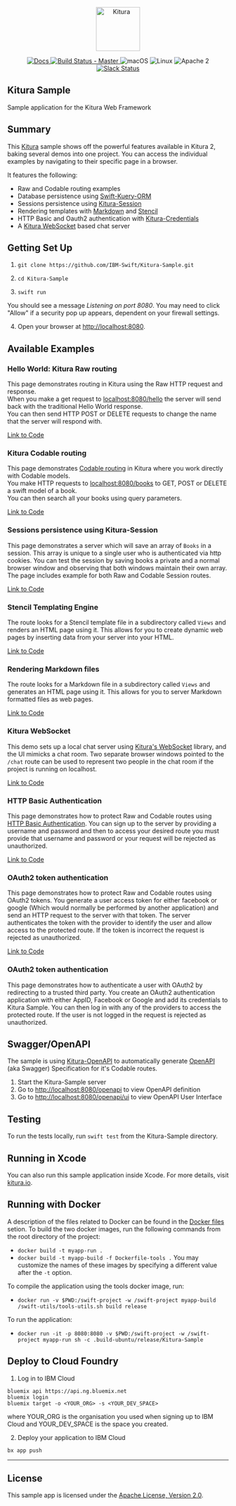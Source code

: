 <p align="center">
    <a href="http://kitura.io/">
        <img src="https://raw.githubusercontent.com/IBM-Swift/Kitura/master/Sources/Kitura/resources/kitura-bird.svg?sanitize=true" height="100" alt="Kitura">
    </a>
</p>

<p align="center">
    <a href="http://www.kitura.io/">
    <img src="https://img.shields.io/badge/docs-kitura.io-1FBCE4.svg" alt="Docs">
    </a>
    <a href="https://travis-ci.org/IBM-Swift/Kitura-Sample">
    <img src="https://travis-ci.org/IBM-Swift/Kitura-Sample.svg?branch=master" alt="Build Status - Master">
    </a>
    <img src="https://img.shields.io/badge/os-macOS-green.svg?style=flat" alt="macOS">
    <img src="https://img.shields.io/badge/os-linux-green.svg?style=flat" alt="Linux">
    <img src="https://img.shields.io/badge/license-Apache2-blue.svg?style=flat" alt="Apache 2">
    <a href="http://swift-at-ibm-slack.mybluemix.net/">
    <img src="http://swift-at-ibm-slack.mybluemix.net/badge.svg" alt="Slack Status">
    </a>
</p>

## Kitura Sample

Sample application for the Kitura Web Framework

## Summary

This [Kitura](https://github.com/IBM-Swift/Kitura/) sample shows off the powerful features available in Kitura 2, baking several demos into one project. You can access the individual examples by navigating to their specific page in a browser.


It features the following:

* Raw and Codable routing examples
* Database persistence using [Swift-Kuery-ORM](https://github.com/IBM-Swift/Swift-Kuery-ORM)
* Sessions persistence using [Kitura-Session](https://github.com/IBM-Swift/Kitura-Session)
* Rendering templates with [Markdown](https://github.com/IBM-Swift/Kitura-Markdown) and [Stencil](https://github.com/IBM-Swift/Kitura-StencilTemplateEngine)
* HTTP Basic and Oauth2 authentication with [Kitura-Credentials](https://github.com/IBM-Swift/Kitura-Credentials)
* A [Kitura WebSocket](https://github.com/IBM-Swift/Kitura-WebSocket) based chat server

## Getting Set Up

1. `git clone https://github.com/IBM-Swift/Kitura-Sample.git`

2.  `cd Kitura-Sample`

3. `swift run`

  You should see a message _Listening on port 8080_. You may need to click "Allow" if a security pop up appears, dependent on your firewall settings.

4. Open your browser at [http://localhost:8080](http://localhost:8080).

## Available Examples

### Hello World: Kitura Raw routing

This page demonstrates routing in Kitura using the Raw HTTP request and response.  
When you make a get request to [localhost:8080/hello](http://localhost:8080/hello) the server will send back with the traditional Hello World response.  
You can then send HTTP POST or DELETE requests to change the name that the server will respond with.

[Link to Code](https://github.com/IBM-Swift/Kitura-Sample/blob/master/Sources/Application/Routes/HelloWorldRoutes.swift)

### Kitura Codable routing

This page demonstrates [Codable routing](https://developer.ibm.com/swift/2017/10/30/codable-routing/) in Kitura where you work directly with Codable models.  
You make HTTP requests to [localhost:8080/books](http://localhost:8080/book) to GET, POST or DELETE a swift model of a book.  
You can then search all your books using query parameters.

[Link to Code](https://github.com/IBM-Swift/Kitura-Sample/blob/master/Sources/Application/Routes/CodableRoutes.swift)

### Sessions persistence using Kitura-Session

This page demonstrates a server which will save an array of `Books` in a session. This array is unique to a single user who is authenticated via http cookies. You can test the session by saving books a private and a normal browser window and observing that both windows maintain their own array. The page includes example for both Raw and Codable Session routes.

[Link to Code](https://github.com/IBM-Swift/Kitura-Sample/blob/master/Sources/Application/Routes/SessionsRoutes.swift)

### Stencil Templating Engine

The route looks for a Stencil template file in a subdirectory called `Views` and renders an HTML page using it. This allows for you to create dynamic web pages by inserting data from your server into your HTML.

[Link to Code](https://github.com/IBM-Swift/Kitura-Sample/blob/master/Sources/Application/Routes/StencilRoutes.swift)

### Rendering Markdown files

The route looks for a Markdown file in a subdirectory called `Views` and generates an HTML page using it. This allows for you to server Markdown formatted files as web pages.

[Link to Code](https://github.com/IBM-Swift/Kitura-Sample/blob/master/Sources/Application/Routes/MarkdownRoutes.swift)

### Kitura WebSocket

This demo sets up a local chat server using [Kitura's WebSocket](https://github.com/IBM-Swift/Kitura-WebSocket/) library, and the UI mimicks a chat room. Two separate browser windows pointed to the `/chat` route can be used to represent two people in the chat room if the project is running on localhost.

[Link to Code](https://github.com/IBM-Swift/Kitura-Sample/blob/master/Sources/ChatService/ChatService.swift)

### HTTP Basic Authentication

This page demonstrates how to protect Raw and Codable routes using [HTTP Basic Authentication](https://developer.mozilla.org/en-US/docs/Web/HTTP/Authentication#Basic_authentication_scheme). You can sign up to the server by providing a username and password and then to access your desired route you must provide that username and password or your request will be rejected as unauthorized.

[Link to Code](https://github.com/IBM-Swift/Kitura-Sample/blob/master/Sources/Application/Routes/BasicAuthRoutes.swift)

### OAuth2 token authentication

This page demonstrates how to protect Raw and Codable routes using OAuth2 tokens. You generate a user access token for either facebook or google (Which would normally be performed by another application) and send an HTTP request to the server with that token. The server authenticates the token with the provider to identify the user and allow access to the protected route. If the token is incorrect the request is rejected as unauthorized.

[Link to Code](https://github.com/IBM-Swift/Kitura-Sample/blob/master/Sources/Application/Routes/TokenAuthRoutes.swift)

### OAuth2 token authentication

This page demonstrates how to authenticate a user with OAuth2 by redirecting to a trusted third party. You create an OAuth2 authentication application with either AppID, Facebook or Google and add its credentials to Kitura Sample. You can then log in with any of the providers to access the protected route. If the user is not logged in the request is rejected as unauthorized.

## Swagger/OpenAPI

The sample is using [Kitura-OpenAPI](https://github.com/IBM-Swift/Kitura-OpenAPI) to automatically generate [OpenAPI](https://www.openapis.org/) (aka Swagger) Specification for it's Codable routes.

1. Start the Kitura-Sample server
2. Go to [http://localhost:8080/openapi](http://localhost:8080/openapi) to view OpenAPI definition
3. Go to [http://localhost:8080/openapi/ui](http://localhost:8080/openapi/ui) to view OpenAPI User Interface

## Testing
To run the tests locally, run `swift test` from the Kitura-Sample directory.

## Running in Xcode

You can also run this sample application inside Xcode. For more details, visit [kitura.io](http://www.kitura.io/en/starter/xcode.html).

## Running with Docker
A description of the files related to Docker can be found in the [Docker files](#docker-files) setion. To build the two docker images, run the following commands from the root directory of the project:
* `docker build -t myapp-run .`
* `docker build -t myapp-build -f Dockerfile-tools .`
You may customize the names of these images by specifying a different value after the `-t` option.

To compile the application using the tools docker image, run:
* `docker run -v $PWD:/swift-project -w /swift-project myapp-build /swift-utils/tools-utils.sh build release`

To run the application:
* `docker run -it -p 8080:8080 -v $PWD:/swift-project -w /swift-project myapp-run sh -c .build-ubuntu/release/Kitura-Sample`

## Deploy to Cloud Foundry

1. Log in to IBM Cloud

```
bluemix api https://api.ng.bluemix.net
bluemix login
bluemix target -o <YOUR_ORG> -s <YOUR_DEV_SPACE>
```

where YOUR_ORG is the organisation you used when signing up to IBM Cloud and YOUR_DEV_SPACE is the space you created.

2. Deploy your application to IBM Cloud

```
bx app push
```

---

## License

This sample app is licensed under the [Apache License, Version 2.0](LICENSE.txt).
